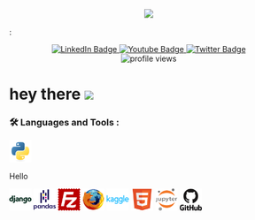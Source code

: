 <div id="header" align="center">
<img src="https://media.giphy.com/media/CVtNe84hhYF9u/giphy.gif">
</div>

:

<div id="badges" align="center">
  <a href="your-linkedin-URL">
    <img src="https://img.shields.io/badge/LinkedIn-blue?style=for-the-badge&logo=linkedin&logoColor=white" alt="LinkedIn Badge"/>
  </a>
  <a href="your-youtube-URL">
    <img src="https://img.shields.io/badge/YouTube-red?style=for-the-badge&logo=youtube&logoColor=white" alt="Youtube Badge"/>
  </a>
  <a href="your-twitter-URL">
    <img src="https://img.shields.io/badge/Twitter-blue?style=for-the-badge&logo=twitter&logoColor=white" alt="Twitter Badge"/>
  </a>
  <br>
  
  <img src="https://komarev.com/ghpvc/?username=sahvsergio&style=flat-square&color=blue" alt="profile views"/>
</div>



<h1>
  hey there
  <img src="https://media.giphy.com/media/3Fox4sRv6aRS9bCggt/giphy-downsized-large.gif" width="30px"/>
</h1>

### :hammer_and_wrench: Languages and Tools :

 <img src="https://github.com/devicons/devicon/blob/master/icons/python/python-original.svg" alt="Python" width="40" height="40"> 
 <p>Hello</p>
  <img src="https://github.com/devicons/devicon/blob/master/icons/django/django-plain-wordmark.svg" alt="Django" width="40" height="40"> 
   <img src='https://github.com/devicons/devicon/blob/master/icons/pandas/pandas-original-wordmark.svg' alt='Pandas' width="40" height="40">
   <img src="https://github.com/devicons/devicon/blob/master/icons/filezilla/filezilla-plain.svg" alt="Filezilla width="40" height="40"> 
   <img src="https://github.com/devicons/devicon/blob/master/icons/firefox/firefox-original.svg" alt="Firefox" width="40" height="40"> 
    <img src="https://github.com/devicons/devicon/blob/master/icons/kaggle/kaggle-original-wordmark.svg" alt="Kaggle" width="40" height="40"> 
    <img src="https://github.com/devicons/devicon/blob/master/icons/html5/html5-original.svg" alt="Html5" width="40" height="40"> 
    <img src="https://github.com/devicons/devicon/blob/master/icons/jupyter/jupyter-original-wordmark.svg" alt="Jupyter" width="40" height="40"> 
    <img src="https://github.com/devicons/devicon/blob/master/icons/github/github-original-wordmark.svg" alt="Github" width="40" height="40">
    <img src="https://github.com/devicons/devicon/blob/master/icons/msdos/msdos-original.svg" alt='MS-DOS width="40" height="40">
    <img src= "https://github.com/devicons/devicon/blob/master/icons/selenium/selenium-original.svg" alt="Selenium" width="40" height="40">
    <img src="https://github.com/devicons/devicon/blob/master/icons/slack/slack-original.svg" alt="Slack" width="40", height="40">
    <img src="https://github.com/devicons/devicon/blob/master/icons/trello/trello-plain-wordmark.svg" alt="Trello" width="40" height="40">
    <img src="https://github.com/devicons/devicon/blob/master/icons/ubuntu/ubuntu-plain.svg" alt="Ubuntu" width="40" height="40">
    <img src="https://github.com/devicons/devicon/blob/master/icons/vscode/vscode-original.svg" alt="Visual Studio Code" width="40" height="40">
 
   


   





